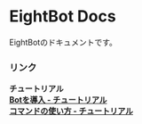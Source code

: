 # EightBot Docs
EightBotのドキュメントです。<br>
### リンク<br>
**チュートリアル**<br>
[**Botを導入 - チュートリアル**](/tutorial/botinvite.md)<br>
[**コマンドの使い方 - チュートリアル**](/tutorial/command.md)<br>
